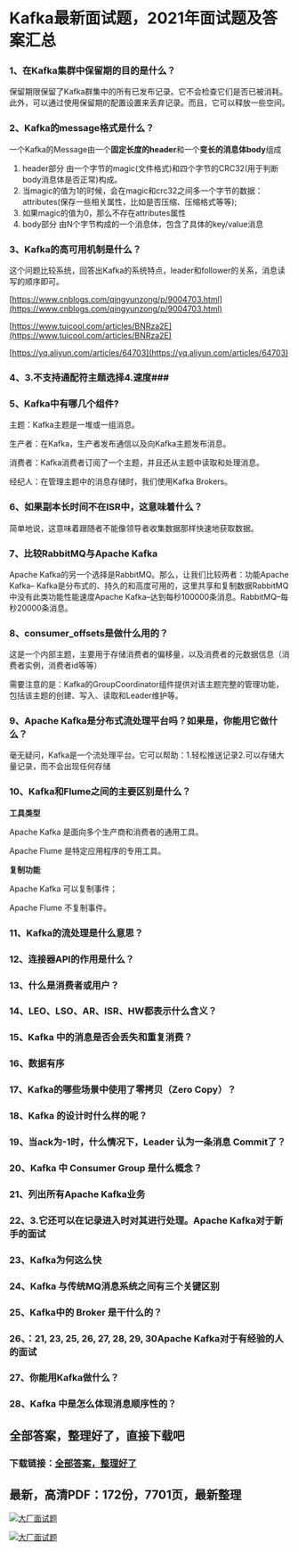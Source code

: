 # Kafka最新面试题，2021年面试题及答案汇总







### 1、在Kafka集群中保留期的目的是什么？

保留期限保留了Kafka群集中的所有已发布记录。它不会检查它们是否已被消耗。此外，可以通过使用保留期的配置设置来丢弃记录。而且，它可以释放一些空间。


### 2、Kafka的message格式是什么？

一个Kafka的Message由一个**固定长度的header**和一个**变长的消息体body**组成

1. header部分 由一个字节的magic(文件格式)和四个字节的CRC32(用于判断body消息体是否正常)构成。
2. 当magic的值为1的时候，会在magic和crc32之间多一个字节的数据：attributes(保存一些相关属性，比如是否压缩、压缩格式等等);
3. 如果magic的值为0，那么不存在attributes属性
4. body部分 由N个字节构成的一个消息体，包含了具体的key/value消息


### 3、Kafka的高可用机制是什么？

这个问题比较系统，回答出Kafka的系统特点，leader和follower的关系，消息读写的顺序即可。

[https://www.cnblogs.com/qingyunzong/p/9004703.html](https://www.cnblogs.com/qingyunzong/p/9004703.html)

[https://www.tuicool.com/articles/BNRza2E](https://www.tuicool.com/articles/BNRza2E)

[https://yq.aliyun.com/articles/64703](https://yq.aliyun.com/articles/64703)


### 4、3.不支持通配符主题选择4.速度###


### 5、Kafka中有哪几个组件?

主题：Kafka主题是一堆或一组消息。

生产者：在Kafka，生产者发布通信以及向Kafka主题发布消息。

消费者：Kafka消费者订阅了一个主题，并且还从主题中读取和处理消息。

经纪人：在管理主题中的消息存储时，我们使用Kafka Brokers。


### 6、如果副本长时间不在ISR中，这意味着什么？

简单地说，这意味着跟随者不能像领导者收集数据那样快速地获取数据。


### 7、比较RabbitMQ与Apache Kafka

Apache Kafka的另一个选择是RabbitMQ。那么，让我们比较两者：功能Apache Kafka– Kafka是分布式的、持久的和高度可用的，这里共享和复制数据RabbitMQ中没有此类功能性能速度Apache Kafka–达到每秒100000条消息。RabbitMQ–每秒20000条消息。


### 8、consumer_offsets是做什么用的？

这是一个内部主题，主要用于存储消费者的偏移量，以及消费者的元数据信息（消费者实例，消费者id等等）

需要注意的是：Kafka的GroupCoordinator组件提供对该主题完整的管理功能，包括该主题的创建、写入、读取和Leader维护等。


### 9、Apache Kafka是分布式流处理平台吗？如果是，你能用它做什么？

毫无疑问，Kafka是一个流处理平台。它可以帮助：1.轻松推送记录2.可以存储大量记录，而不会出现任何存储
### 10、Kafka和Flume之间的主要区别是什么？

**工具类型**

Apache Kafka 是面向多个生产商和消费者的通用工具。

Apache Flume 是特定应用程序的专用工具。

**复制功能**

Apache Kafka 可以复制事件；

Apache Flume 不复制事件。


### 11、Kafka的流处理是什么意思？
### 12、连接器API的作用是什么？
### 13、什么是消费者或用户？
### 14、LEO、LSO、AR、ISR、HW都表示什么含义？
### 15、Kafka 中的消息是否会丢失和重复消费？
### 16、数据有序
### 17、Kafka的哪些场景中使用了零拷贝（Zero Copy）？
### 18、Kafka 的设计时什么样的呢？
### 19、当ack为-1时，什么情况下，Leader 认为一条消息 Commit了？
### 20、Kafka 中 Consumer Group 是什么概念？
### 21、列出所有Apache Kafka业务
### 22、3.它还可以在记录进入时对其进行处理。Apache Kafka对于新手的面试
### 23、Kafka为何这么快
### 24、Kafka 与传统MQ消息系统之间有三个关键区别
### 25、Kafka中的 Broker 是干什么的？
### 26、：21, 23, 25, 26, 27, 28, 29, 30Apache Kafka对于有经验的人的面试
### 27、你能用Kafka做什么？
### 28、Kafka 中是怎么体现消息顺序性的？




## 全部答案，整理好了，直接下载吧

### 下载链接：[全部答案，整理好了](https://www.souyunku.com/wp-content/uploads/weixin/githup-weixin-2.png)




## 最新，高清PDF：172份，7701页，最新整理

[![大厂面试题](https://www.souyunku.com/wp-content/uploads/weixin/mst.png "架构师专栏")](https://www.souyunku.com/wp-content/uploads/weixin/githup-weixin.png "架构师专栏")

[![大厂面试题](https://www.souyunku.com/wp-content/uploads/weixin/githup-weixin.png "架构师专栏")](https://www.souyunku.com/wp-content/uploads/weixin/githup-weixin.png "架构师专栏")
